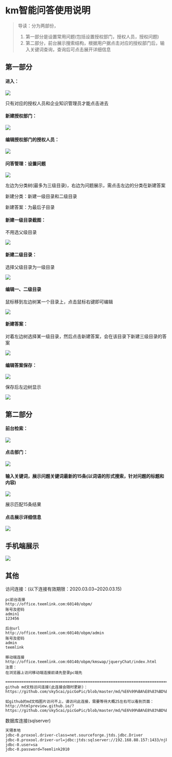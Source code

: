 # km智能问答使用说明

> 导读：分为两部份，
>
> 1. 第一部分是设置常用问题(包括设置授权部门，授权人员，授权问题)
> 2. 第二部分，前台展示搜索结构，根据用户据点击对应的授权部门后，输入关键词查询，查询后可点击展开详细信息

## 第一部分

#### 进入：

![](https://i.loli.net/2020/03/03/muogj7hQw5PlRrK.png)

只有对应的授权人员和企业知识管理员才能点击进去



#### 新建授权部门：

![](https://i.loli.net/2020/03/03/Ks8JRTDhPNtexjI.png)

#### 编辑授权部门的授权人员：

![](https://i.loli.net/2020/03/03/BCJdF5sftGg2k4A.png)

#### 问答管理：设置问题

![](https://i.loli.net/2020/03/03/hx9r7CiU1qZEWwa.png)

左边为分类树(最多为三级目录)，右边为问题展示，需点击左边的分类在新建答案

新建分类：新建一级目录和二级目录

新建答案：为最后子目录



#### 新建一级目录截图：

不用选父级目录

![](https://i.loli.net/2020/03/03/DqdlZrWTCEQpGVL.png)



#### 新建二级目录：

选择父级目录为一级目录

![](https://i.loli.net/2020/03/03/28iocWm9GDMu63y.png)

#### 编辑一、二级目录

鼠标移到左边树某一个目录上，点击鼠标右键即可编辑

![](https://i.loli.net/2020/03/03/76TkUSXMeGy4fJA.png)

#### 新建答案：

对着左边树选择某一级目录，然后点击新建答案，会在该目录下新建三级目录的答案

![](https://i.loli.net/2020/03/03/C7daiZ51MPxlsm3.png)

#### 编辑答案保存：

![](https://i.loli.net/2020/03/03/GBKY1vbz2aNHerx.png)





保存后左边树显示

![](https://i.loli.net/2020/03/03/mOgzXeBGohSA7dY.png)

## 第二部分

#### 前台检索：

![](https://i.loli.net/2020/03/03/AyL2f8wjHvW7pxb.png)



#### 点击部门：

![](https://i.loli.net/2020/03/03/7Eup3qKCGr1Ta6V.png)

#### 输入关键词，展示问题关键词最新的15条(以词语的形式搜索，针对问题的标题和内容)

![](https://i.loli.net/2020/03/03/2eM9I5fadlEkQpx.png)

展示匹配15条结果

#### 点击展示详细信息

![](https://i.loli.net/2020/03/03/QI8ZdfJB72FbnUP.png)



## 手机端展示

![](https://i.loli.net/2020/03/03/5Ls8mECHWVPbhcz.png)

## 其他

访问连接：(以下连接有效期限：2020.03.03~2020.03.15)

```
pc前台连接
http://office.teemlink.com:60140/obpm/
账号及密码
admin1
123456

后台url
http://office.teemlink.com:60140/obpm/admin
账号及密码
admin
teemlink

移动端连接
http://office.teemlink.com:60140/obpm/kmswap/jqueryChat/index.html
注意：
在浏览器上访问移动端连接前请先登录pc端先

=====================================================================================
github md文档访问连接(此连接会随时更新)：
https://github.com/sky5cai/picGoPic/blob/master/md/%E6%99%BA%E8%83%BD%E9%97%AE%E7%AD%94%E4%BD%BF%E7%94%A8%E8%AF%B4%E6%98%8E.md

如github的md文档图片访问不上，请访问此连接，需要等待大概25左右可以看到页面：
http://htmlpreview.github.io/?https://github.com/sky5cai/picGoPic/blob/master/md/%E6%99%BA%E8%83%BD%E9%97%AE%E7%AD%94%E4%BD%BF%E7%94%A8%E8%AF%B4%E6%98%8E.html

```

数据库连接(sqlserver)

```xml
天翎本地
jdbc-0.proxool.driver-class=net.sourceforge.jtds.jdbc.Driver
jdbc-0.proxool.driver-url=jdbc:jtds:sqlserver://192.168.88.157:1433/njkm
jdbc-0.user=sa
jdbc-0.password=Teemlink2010
```

